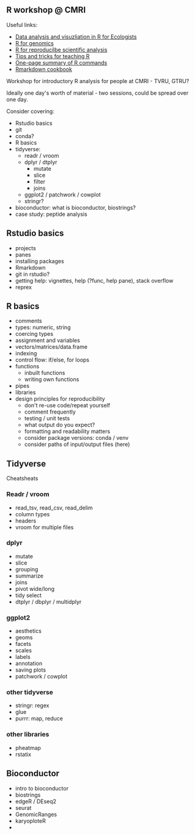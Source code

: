## R workshop @ CMRI

Useful links:
 - [Data analysis and visuzliation in R for Ecologists](https://datacarpentry.org/R-ecology-lesson/index.html)
 - [R for genomics](https://datacarpentry.org/genomics-r-intro/)
 - [R for reproducilbe scientific analysis](https://swcarpentry.github.io/r-novice-gapminder/)
 - [Tips and tricks for teaching R](https://carpentries.org/blog/2019/05/R-tips-and-tricks/)
 - [One-page summary of R commands](https://drive.google.com/file/d/1bo8vMXeeiRy8l89eIjOALezO3V5oaewY/view)
 - [Rmarkdown cookbook](https://bookdown.org/yihui/rmarkdown-cookbook/)

Workshop for introductory R analysis for people at CMRI - TVRU, GTRU?

Ideally one day's worth of material - two sessions, could be spread over one day.

Consider covering:

 - Rstudio basics
 - git
 - conda?
 - R basics
 - tidyverse:
   - readr / vroom
   - dplyr / dtplyr
     - mutate
     - slice
     - filter
     - joins
   - ggplot2 / patchwork / cowplot
   - stringr?
 - bioconductor: what is bioconductor, biostrings?
 - case study: peptide analysis
 
## Rstudio basics

 - projects
 - panes
 - installing packages
 - Rmarkdown
 - git in rstudio?
 - getting help: vignettes, help (?func, help pane), stack overflow
 - reprex
 

## R basics

 - comments
 - types: numeric, string
 - coercing types
 - assignment and variables
 - vectors/matrices/data.frame
  - indexing
 - control flow: if/else, for loops
 - functions
   - inbuilt functions
   - writing own functions
 - pipes
 - libraries
 - design principles for reproducibility
   - don't re-use code/repeat yourself
   - comment frequently
   - testing / unit tests
   - what output do you expect?
   - formatting and readability matters
   - consider package versions: conda / venv
   - consider paths of input/output files (here)
 
## Tidyverse

Cheatsheats

### Readr / vroom

- read_tsv, read_csv, read_delim
- column types
- headers
- vroom for multiple files


### dplyr

 - mutate
 - slice
 - grouping
 - summarize
 - joins
 - pivot wide/long
 - tidy select
 - dtplyr /  dbplyr / multidplyr
 
### ggplot2

- aesthetics
- geoms
- facets
- scales
- labels
- annotation
- saving plots
- patchwork / cowplot

### other tidyverse

 - stringr: regex
 - glue
 - purrr: map, reduce
 
### other libraries

- pheatmap
- rstatix
 

## Bioconductor

 - intro to bioconductor
 - biostrings
 - edgeR / DEseq2
 - seurat 
 - GenomicRanges
 - karyoploteR
 - 
